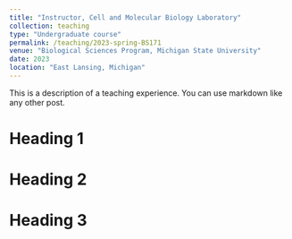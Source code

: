 ```yaml
---
title: "Instructor, Cell and Molecular Biology Laboratory"
collection: teaching
type: "Undergraduate course"
permalink: /teaching/2023-spring-BS171
venue: "Biological Sciences Program, Michigan State University"
date: 2023
location: "East Lansing, Michigan"
---
```


This is a description of a teaching experience. You can use markdown like any other post.

Heading 1
======

Heading 2
======

Heading 3
======
